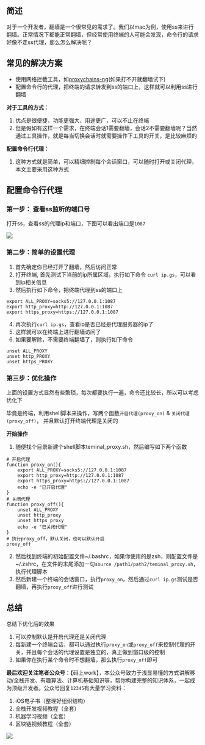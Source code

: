 ## 简述
对于一个开发者，翻墙是一个很常见的需求了。我们以mac为例，使用ss来进行翻墙。正常情况下都能正常翻墙，但经常使用终端的人可能会发现，命令行的请求好像不走ss代理，那么怎么解决呢？

## 常见的解决方案

* 使用网络拦截工具，如[proxychains-ng](https://medium.com/@xiaoqinglin2018/mac-osx-%E4%BD%BF%E7%94%A8proxychains-ng-91ba61472fdf)(如果打不开就翻墙试下)
* 配置命令行的代理，把终端的请求转发到ss的端口上，这样就可以利用ss进行翻墙

 **对于工具的方式：**
1. 优点是很便捷，功能更强大、用途更广，可以不止在终端
2. 但是假如有这样一个需求，在终端会话1需要翻墙，会话2不需要翻墙呢？当然通过工具操作，就是每当切换会话时就需要操作下工具的开关，是比较麻烦的

**配置命令行代理：**
1. 这种方式就是简单，可以精细控制每个会话窗口，可以随时打开或关闭代理，本文主要采用这种方式

## 配置命令行代理
### 第一步： 查看ss监听的端口号
打开ss，查看ss的代理ip和端口，下图可以看出端口是`1087`

![](https://tva1.sinaimg.cn/large/0082zybply1gc6poc7jyvj30d80b03ys.jpg)

### 第二步：简单的设置代理

1. 首先确定你已经打开了翻墙，然后访问正常
2. 打开终端, 首先测试下当前的ip所属区域，执行如下命令
`curl ip.gs`，可以看到ip相关信息
3. 然后执行如下命令，把终端代理到ss的端口上
```
export ALL_PROXY=socks5://127.0.0.1:1087
export http_proxy=http://127.0.0.1:1087
export https_proxy=https://127.0.0.1:1087
```
4. 再次执行`curl ip.gs`，查看ip是否已经是代理服务器的ip了
5. 这样就可以在终端上进行翻墙访问了
6. 如果要解除，不需要终端翻墙了，则执行如下命令
```
unset ALL_PROXY
unset http_PROXY
unset https_PROXY
```
### 第三步：优化操作
上面的设置方式显然有些繁琐，每次都要执行一遍，命令还比较长，所以可以考虑优化下

毕竟是终端，利用shell脚本来操作，写两个函数`开启代理(proxy_on)` & `关闭代理(proxy_off)`， 并且默认打开终端代理是关闭的

**开始操作**
1. 随便找个目录新建个shell脚本teminal_proxy.sh，然后编写如下两个函数
```
# 开启代理
function proxy_on(){
    export ALL_PROXY=socks5://127.0.0.1:1087
    export http_proxy=http://127.0.0.1:1087
    export https_proxy=https://127.0.0.1:1087
    echo -e "已开启代理"
}
# 关闭代理
function proxy_off(){
    unset ALL_PROXY
    unset http_proxy
    unset https_proxy
    echo -e "已关闭代理"
}
# 执行proxy_off，默认关闭，也可以默认开启
proxy_off
```
2. 然后找到终端的初始配置文件~/.bashrc，如果你使用的是zsh，则配置文件是~/.zshrc，在文件的末尾添加一句`source /path1/path2/teminal_proxy.sh`，执行代理脚本
3. 然后新建一个终端的会话窗口，执行`proxy_on`，然后通过`curl ip.gs`测试是否翻墙，再执行`proxy_off`进行测试


## 总结
总结下优化后的效果
1. 可以控制默认是开启代理还是关闭代理
2. 每新建一个终端会话，都可以通过执行`proxy_on`或`proxy_off`来控制代理的开关，并且每个会话的代理设置是独立的，真正做到窗口级的控制
3. 如果你在执行某个命令时不想翻墙，那么执行`proxy_off`即可



**最后欢迎关注笔者公众号**：【码上work】，本公众号致力于浅显易懂的方式讲解移动/全栈开发、有趣算法、计算机基础知识等，帮你构建完整的知识体系，一起成为顶级开发者。公众号回复`12345`有大量学习资料：

1. iOS电子书（整理好组织结构）
2. 全栈开发视频教程（全套）
3. 机器学习视频（全套）
4. 区块链视频教程（全套）

![](https://tva1.sinaimg.cn/large/0082zybply1gc6pomzobuj3092050glt.jpg)